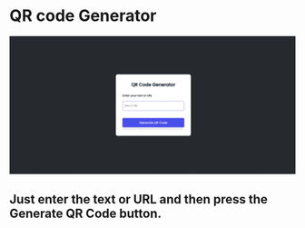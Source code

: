 # QR code Generator

![Logo](/screenshot.png)

## Just enter the text or URL and then press the Generate QR Code button.